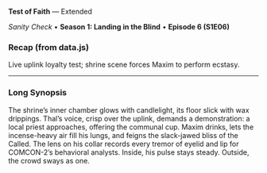 **Test of Faith** — Extended

_Sanity Check_ • **Season 1: Landing in the Blind** • **Episode 6 (S1E06)**

### Recap (from data.js)
Live uplink loyalty test; shrine scene forces Maxim to perform ecstasy.

---

### Long Synopsis

The shrine’s inner chamber glows with candlelight, its floor slick with wax drippings. Thal’s voice, crisp over the uplink, demands a demonstration: a local priest approaches, offering the communal cup. Maxim drinks, lets the incense-heavy air fill his lungs, and feigns the slack-jawed bliss of the Called. The lens on his collar records every tremor of eyelid and lip for COMCON-2’s behavioral analysts.
Inside, his pulse stays steady. Outside, the crowd sways as one.